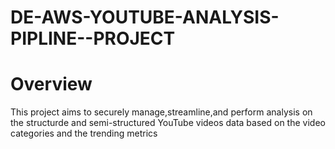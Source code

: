 # DE-AWS-YOUTUBE-ANALYSIS-PIPLINE--PROJECT
# Overview
This project aims to securely manage,streamline,and perform analysis on the structurde and semi-structured YouTube videos data based on the video categories and the trending metrics 
